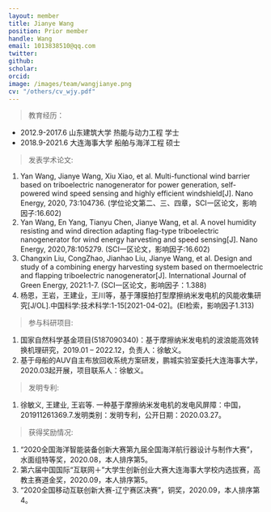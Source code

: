 ```yaml
---
layout: member
title: Jianye Wang
position: Prior member
handle: Wang
email: 1013838510@qq.com
twitter: 
github: 
scholar:
orcid: 
image: /images/team/wangjianye.png
cv: "/others/cv_wjy.pdf"
---
```


> 教育经历：

- 2012.9-2017.6 山东建筑大学 热能与动力工程 学士
- 2018.9-2021.6 大连海事大学 船舶与海洋工程 硕士


> 发表学术论文:

1. Yan Wang, Jianye Wang, Xiu Xiao, et al. Multi-functional wind barrier based on triboelectric nanogenerator for power generation, self-powered wind speed sensing and highly efficient windshield[J]. Nano Energy, 2020, 73:104736. (学位论文第二、三、四章，SCI一区论文，影响因子:16.602)
2. Yan Wang, En Yang, Tianyu Chen, Jianye Wang, et al. A novel humidity resisting and wind direction adapting flag-type triboelectric nanogenerator for wind energy harvesting and speed sensing[J]. Nano Energy, 2020,78:105279. (SCI一区论文，影响因子:16.602)
3. Changxin Liu, CongZhao, Jianhao Liu, Jianye Wang, et al. Design and study of a combining energy harvesting system based on thermoelectric and flapping triboelectric nanogenerator[J]. International Journal of Green Energy, 2021:1-7. (SCI一区论文，影响因子：1.388)
4. 杨恩，王岩，王建业，王川等，基于薄膜拍打型摩擦纳米发电机的风能收集研究[J/OL].中国科学:技术科学:1-15[2021-04-02]。(EI检索，影响因子1.313)

> 参与科研项目:

1. 国家自然科学基金项目(5187090340)：基于摩擦纳米发电机的波浪能高效转换机理研究，2019.01 – 2022.12，负责人：徐敏义。
2. 基于母船的AUV自主布放回收系统方案研发，鹏城实验室委托大连海事大学，2020.03起开展，项目联系人：徐敏义。

> 发明专利:

1. 徐敏义, 王建业, 王岩等. 一种基于摩擦纳米发电机的发电风屏障：中国，201911261369.7.发明类别：发明专利，公开日期：2020.03.27。

> 获得奖励情况:

1. “2020全国海洋智能装备创新大赛第九届全国海洋航行器设计与制作大赛”，水面组特等奖，2020.08，本人排序第5。
2. 第六届中国国际“互联网＋”大学生创新创业大赛大连海事大学校内选拔赛，高教主赛道金奖，2020.09，本人排序第5。
3. “2020全国移动互联创新大赛-辽宁赛区决赛”，铜奖，2020.09，本人排序第4。

